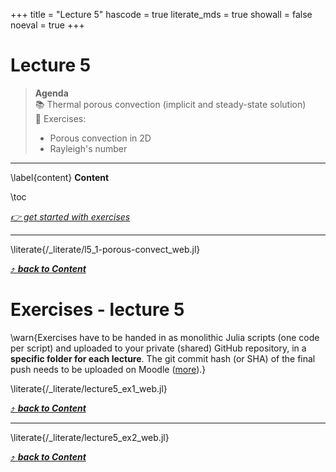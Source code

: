 +++
title = "Lecture 5"
hascode = true
literate_mds = true
showall = false
noeval = true
+++

# Lecture 5

> **Agenda**\
> :books: Thermal porous convection (implicit and steady-state solution)\
> :construction: Exercises:
> - Porous convection in 2D
> - Rayleigh's number

---

\label{content}
**Content**

\toc

[_👉 get started with exercises_](#exercises_-_lecture_5)

---

\literate{/_literate/l5_1-porous-convect_web.jl}

[⤴ _**back to Content**_](#content)


# Exercises - lecture 5

\warn{Exercises have to be handed in as monolithic Julia scripts (one code per script) and uploaded to your private (shared) GitHub repository, in a **specific folder for each lecture**. The git commit hash (or SHA) of the final push needs to be uploaded on Moodle ([more](/homework)).}

\literate{/_literate/lecture5_ex1_web.jl}

[⤴ _**back to Content**_](#content)

---

\literate{/_literate/lecture5_ex2_web.jl}

[⤴ _**back to Content**_](#content)
